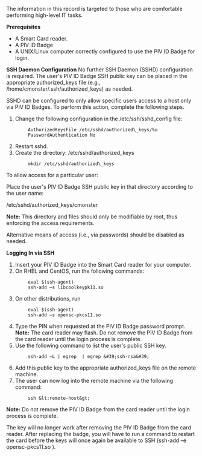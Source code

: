 The information in this record is targeted to those who are comfortable performing high-level IT tasks.

**Prerequisites**

- A Smart Card reader.
- A PIV ID Badge
- A UNIX/Linux computer correctly configured to use the PIV ID Badge for login.

**SSH Daemon Configuration**
No further SSH Daemon (SSHD) configuration is required. The user&#39;s PIV ID Badge SSH public key can be placed in the appropriate authorized\_keys file (e.g., /home/cmonster/.ssh/authorized\_keys) as needed.

SSHD can be configured to only allow specific users access to a host only via PIV ID Badges. To perform this action, complete the following steps.

1. Change the following configuration in the /etc/ssh/sshd\_config file:
```
		AuthorizedKeysFile /etc/sshd/authorized\_keys/%u
		PasswordAuthentication No
```      
2. Restart sshd.
3. Create the directory: /etc/sshd/authorized\_keys
```
		mkdir /etc/sshd/authorized\_keys
```   
To allow access for a particular user:

Place the user&#39;s PIV ID Badge SSH public key in that directory according to the user name:

/etc/sshd/authorized\_keys/cmonster

**Note:**  This directory and files should only be modifiable by root, thus enforcing the access requirements.

Alternative means of access (i.e., via passwords) should be disabled as needed.

**Logging In via SSH**

1. Insert your PIV ID Badge into the Smart Card reader for your computer.
2. On RHEL and CentOS, run the following commands:
```
		eval $(ssh-agent)
		ssh-add –s libcoolkeypk11.so
```
3. On other distributions, run
```
		eval $(ssh-agent)
		ssh-add –s opensc-pkcs11.so

```
4. Type the PIN when requested at the PIV ID Badge password prompt. 
**Note:**  The card reader may flash. Do not remove the PIV ID Badge from the card reader until the login process is complete.
5. Use the following command to list the user&#39;s public SSH key.
```
		ssh-add –L | egrep  | egrep &#39;ssh-rsa&#39;
```
6. Add this public key to the appropriate authorized\_keys file on the remote machine.
7. The user can now log into the remote machine via the following command:
```
		ssh &lt;remote-host&gt;
```
**Note:**  Do not remove the PIV ID Badge from the card reader until the login process is complete.

The key will no longer work after removing the PIV ID Badge from the card reader. After replacing the badge, you will have to run a command to restart the card before the keys will once again be available to SSH (ssh-add –e opensc-pkcs11.so ).

